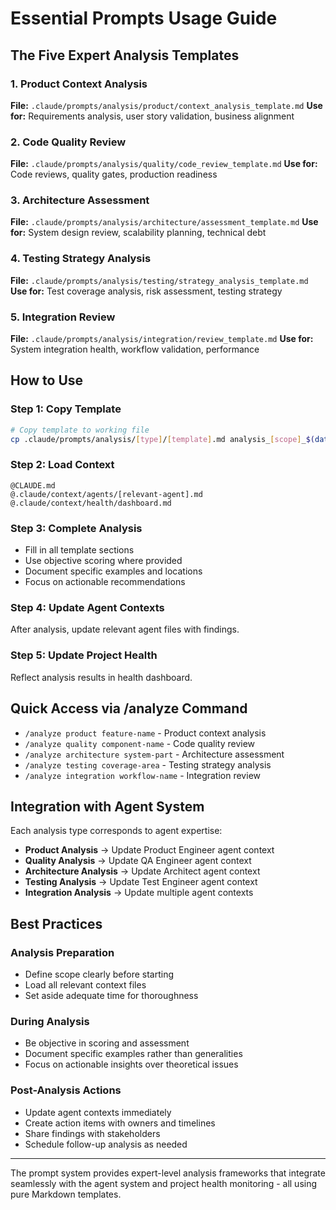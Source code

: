 # Essential Prompts Usage Guide

## The Five Expert Analysis Templates

### 1. Product Context Analysis
**File:** `.claude/prompts/analysis/product/context_analysis_template.md`
**Use for:** Requirements analysis, user story validation, business alignment

### 2. Code Quality Review  
**File:** `.claude/prompts/analysis/quality/code_review_template.md`
**Use for:** Code reviews, quality gates, production readiness

### 3. Architecture Assessment
**File:** `.claude/prompts/analysis/architecture/assessment_template.md` 
**Use for:** System design review, scalability planning, technical debt

### 4. Testing Strategy Analysis
**File:** `.claude/prompts/analysis/testing/strategy_analysis_template.md`
**Use for:** Test coverage analysis, risk assessment, testing strategy

### 5. Integration Review
**File:** `.claude/prompts/analysis/integration/review_template.md`
**Use for:** System integration health, workflow validation, performance

## How to Use

### Step 1: Copy Template
```bash
# Copy template to working file
cp .claude/prompts/analysis/[type]/[template].md analysis_[scope]_$(date +%Y%m%d).md
```

### Step 2: Load Context
```
@CLAUDE.md
@.claude/context/agents/[relevant-agent].md  
@.claude/context/health/dashboard.md
```

### Step 3: Complete Analysis
- Fill in all template sections
- Use objective scoring where provided
- Document specific examples and locations
- Focus on actionable recommendations

### Step 4: Update Agent Contexts
After analysis, update relevant agent files with findings.

### Step 5: Update Project Health
Reflect analysis results in health dashboard.

## Quick Access via /analyze Command

- `/analyze product feature-name` - Product context analysis
- `/analyze quality component-name` - Code quality review
- `/analyze architecture system-part` - Architecture assessment  
- `/analyze testing coverage-area` - Testing strategy analysis
- `/analyze integration workflow-name` - Integration review

## Integration with Agent System

Each analysis type corresponds to agent expertise:
- **Product Analysis** → Update Product Engineer agent context
- **Quality Analysis** → Update QA Engineer agent context
- **Architecture Analysis** → Update Architect agent context
- **Testing Analysis** → Update Test Engineer agent context
- **Integration Analysis** → Update multiple agent contexts

## Best Practices

### Analysis Preparation
- Define scope clearly before starting
- Load all relevant context files
- Set aside adequate time for thoroughness

### During Analysis  
- Be objective in scoring and assessment
- Document specific examples rather than generalities
- Focus on actionable insights over theoretical issues

### Post-Analysis Actions
- Update agent contexts immediately
- Create action items with owners and timelines
- Share findings with stakeholders
- Schedule follow-up analysis as needed

---

The prompt system provides expert-level analysis frameworks that integrate seamlessly with the agent system and project health monitoring - all using pure Markdown templates.

